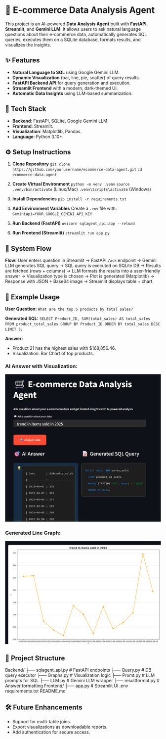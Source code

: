 

# 🛒 E-commerce Data Analysis Agent

This project is an AI-powered **Data Analysis Agent** built with **FastAPI**, **Streamlit**, and **Gemini LLM**. It allows users to ask natural language questions about their e-commerce data, automatically generates SQL queries, executes them on a SQLite database, formats results, and visualizes the insights.

## **✨ Features**

* **Natural Language to SQL** using Google Gemini LLM.
* **Dynamic Visualization** (bar, line, pie, scatter) of query results.
* **FastAPI Backend API** for query generation and execution.
* **Streamlit Frontend** with a modern, dark-themed UI.
* **Automatic Data Insights** using LLM-based summarization.

## **🧩 Tech Stack**

* **Backend**: FastAPI, SQLite, Google Gemini LLM.
* **Frontend**: Streamlit.
* **Visualization**: Matplotlib, Pandas.
* **Language**: Python 3.10+.

## **⚙️ Setup Instructions**

1. **Clone Repository**
   `git clone https://github.com/yourusername/ecommerce-data-agent.git`
   `cd ecommerce-data-agent`

2. **Create Virtual Environment**
   `python -m venv .venv`
   `source .venv/bin/activate` (Linux/Mac)
   `.venv\Scripts\activate` (Windows)

3. **Install Dependencies**
   `pip install -r requirements.txt`

4. **Add Environment Variables**
   Create a `.env` file with:
   `Geminiapi=YOUR_GOOGLE_GEMINI_API_KEY`

5. **Run Backend (FastAPI)**
   `uvicorn sqlagent_api:app --reload`

6. **Run Frontend (Streamlit)**
   `streamlit run app.py`

## **🔄 System Flow**

**Flow:**
User enters question in Streamlit → FastAPI `/ask` endpoint → Gemini LLM generates SQL query → SQL query is executed on SQLite DB → Results are fetched (rows + columns) → LLM formats the results into a user-friendly answer → Visualization type is chosen → Plot is generated (Matplotlib) → Response with JSON + Base64 image → Streamlit displays table + chart.

## **📌 Example Usage**

**User Question:**
`What are the top 5 products by total sales?`

**Generated SQL:**
`SELECT Product_ID, SUM(total_sales) AS total_sales FROM product_total_sales GROUP BY Product_ID ORDER BY total_sales DESC LIMIT 5;`

**Answer:**

* Product 21 has the highest sales with \$168,856.46.
* Visualization: Bar Chart of top products.

### AI Answer with Visualization:
![AI Answer Screenshot](docs/ai_answer.png)

### Generated Line Graph:
![Sales Trend Graph](docs/sales_trend.png)


## **📂 Project Structure**

Backend/
├── sqlagent\_api.py      # FastAPI endpoints
├── Query.py             # DB query executor
├── Graphs.py            # Visualization logic
├── Promt.py             # LLM prompts for SQL
├── LLM.py               # Gemini LLM wrapper
├── resultformat.py      # Answer formatting
Frontend/
├── app.py               # Streamlit UI
.env
requirements.txt
README.md

## **🛠 Future Enhancements**

* Support for multi-table joins.
* Export visualizations as downloadable reports.
* Add authentication for secure access.

